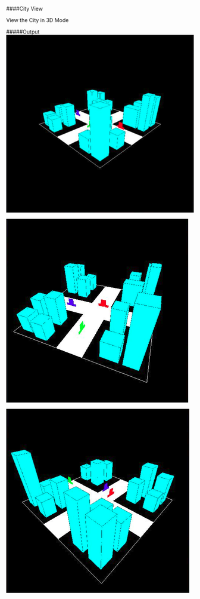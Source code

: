 ####City View

View the City in 3D Mode

#####Output
![city_view_1](https://github.com/Sadman-Ilham/City-View/blob/master/img/view_1.png)

![city_view_2](https://github.com/Sadman-Ilham/City-View/blob/master/img/view_2.png)

![city_view_3](https://github.com/Sadman-Ilham/City-View/blob/master/img/view_3.png)

